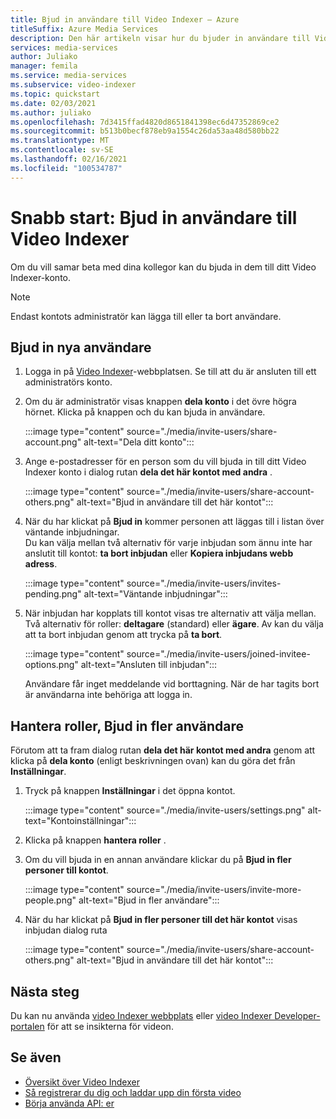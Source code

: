 ```yaml
---
title: Bjud in användare till Video Indexer – Azure
titleSuffix: Azure Media Services
description: Den här artikeln visar hur du bjuder in användare till Video Indexer.
services: media-services
author: Juliako
manager: femila
ms.service: media-services
ms.subservice: video-indexer
ms.topic: quickstart
ms.date: 02/03/2021
ms.author: juliako
ms.openlocfilehash: 7d3415ffad4820d8651841398ec6d47352869ce2
ms.sourcegitcommit: b513b0becf878eb9a1554c26da53aa48d580bb22
ms.translationtype: MT
ms.contentlocale: sv-SE
ms.lasthandoff: 02/16/2021
ms.locfileid: "100534787"
---
```

# <a name="quickstart-invite-users-to-video-indexer"></a>Snabb start: Bjud in användare till Video Indexer

Om du vill samar beta med dina kollegor kan du bjuda in dem till ditt Video Indexer-konto. 

> [!NOTE]
> Endast kontots administratör kan lägga till eller ta bort användare.

## <a name="invite-new-users"></a>Bjud in nya användare

1. Logga in på [Video Indexer](https://www.videoindexer.ai/)-webbplatsen. Se till att du är ansluten till ett administratörs konto.
1. Om du är administratör visas knappen **dela konto** i det övre högra hörnet. Klicka på knappen och du kan bjuda in användare. 

    :::image type="content" source="./media/invite-users/share-account.png" alt-text="Dela ditt konto":::
1. Ange e-postadresser för en person som du vill bjuda in till ditt Video Indexer konto i dialog rutan **dela det här kontot med andra** .

    :::image type="content" source="./media/invite-users/share-account-others.png" alt-text="Bjud in användare till det här kontot":::  
1. När du har klickat på **Bjud in** kommer personen att läggas till i listan över väntande inbjudningar. <br/>Du kan välja mellan två alternativ för varje inbjudan som ännu inte har anslutit till kontot: **ta bort inbjudan** eller **Kopiera inbjudans webb adress**.

    :::image type="content" source="./media/invite-users/invites-pending.png" alt-text="Väntande inbjudningar":::  
1. När inbjudan har kopplats till kontot visas tre alternativ att välja mellan. Två alternativ för roller: **deltagare** (standard) eller **ägare**. Av kan du välja att ta bort inbjudan genom att trycka på **ta bort**.

    :::image type="content" source="./media/invite-users/joined-invitee-options.png" alt-text="Ansluten till inbjudan":::  

    Användare får inget meddelande vid borttagning. När de har tagits bort är användarna inte behöriga att logga in.

## <a name="manage-roles-invite-more-users"></a>Hantera roller, Bjud in fler användare

Förutom att ta fram dialog rutan **dela det här kontot med andra** genom att klicka på **dela konto** (enligt beskrivningen ovan) kan du göra det från **Inställningar**.

1. Tryck på knappen **Inställningar** i det öppna kontot. 

    :::image type="content" source="./media/invite-users/settings.png" alt-text="Kontoinställningar":::  
1. Klicka på knappen **hantera roller** .
1. Om du vill bjuda in en annan användare klickar du på **Bjud in fler personer till kontot**.

    :::image type="content" source="./media/invite-users/invite-more-people.png" alt-text="Bjud in fler användare":::  
1. När du har klickat på **Bjud in fler personer till det här kontot** visas inbjudan dialog ruta
 
    :::image type="content" source="./media/invite-users/share-account-others.png" alt-text="Bjud in användare till det här kontot":::  

## <a name="next-steps"></a>Nästa steg

Du kan nu använda [video Indexer webbplats](video-indexer-view-edit.md) eller [video Indexer Developer-portalen](video-indexer-use-apis.md) för att se insikterna för videon.

## <a name="see-also"></a>Se även

- [Översikt över Video Indexer](video-indexer-overview.md)
- [Så registrerar du dig och laddar upp din första video](video-indexer-get-started.md)
- [Börja använda API: er](video-indexer-use-apis.md)
